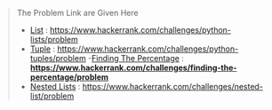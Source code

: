 >
> The Problem Link are Given Here
>
> - [List](https://www.hackerrank.com/challenges/python-lists/problem) : https://www.hackerrank.com/challenges/python-lists/problem
> - [Tuple](https://www.hackerrank.com/challenges/python-tuples/problem) : https://www.hackerrank.com/challenges/python-tuples/problem
> -[Finding The Percentage](https://www.hackerrank.com/challenges/finding-the-percentage/problem) : **https://www.hackerrank.com/challenges/finding-the-percentage/problem**
> - [Nested Lists](https://www.hackerrank.com/challenges/nested-list/problem) : https://www.hackerrank.com/challenges/nested-list/problem
>